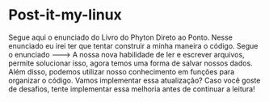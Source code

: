 # Post-it-my-linux
Segue aqui o enunciado do Livro do Phyton Direto ao Ponto. Nesse enunciado eu irei ter que tentar construir a minha maneira o código. Segue o enunciado --->  A nossa nova habilidade de ler e escrever arquivos, permite solucionar isso, agora temos uma forma de salvar nossos dados. Além disso, podemos utilizar nosso conhecimento em funções para organizar o código. Vamos implementar essa atualização? Caso você goste de desafios, tente implementar essa melhoria antes de continuar a leitura!
